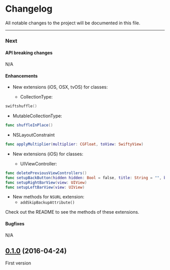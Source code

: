 # Changelog

All notable changes to the project will be documented in this file.

---

### Next

#### API breaking changes

N/A
 
#### Enhancements

- New extensions (iOS, OSX, tvOS) for classes:
   
    - CollectionType:

```swift
swiftshuffle()
```

   - MutableCollectionType:

```swift
func shuffleInPlace()
```

   - NSLayoutConstraint

```swift
func applyMultiplier(multiplier: CGFloat, toView: SwiftyView)
```

- New extensions (iOS) for classes:

    - UIViewController:
   
```swift
func deletePreviousViewControllers()
func setupBackButton(hidden hidden: Bool = false, title: String = "", backIndicatorImage: UIImage? = nil, tintColor: UIColor? = UIColor.whiteColor())
func setupRightBarView(view: UIView)
func setupLeftBarView(view: UIView)
```

- New methods for `NSURL` extension:
    -  `addSkipBackupAttribute()`

Check out the README to see the methods of these extensions.

#### Bugfixes

N/A

## [0.1.0](https://github.com/tbaranes/SwiftyUtils/releases/tag/0.1.0) (2016-04-24)

First version